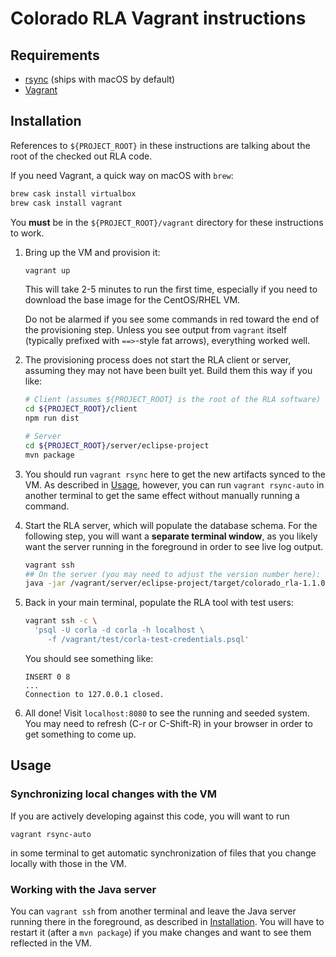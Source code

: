 # Colorado RLA Vagrant instructions

## Requirements

- [rsync][rsync-home] (ships with macOS by default)
- [Vagrant][vagrant-home]

## Installation

References to `${PROJECT_ROOT}` in these instructions are talking about the root
of the checked out RLA code.

If you need Vagrant, a quick way on macOS with `brew`:

```sh
brew cask install virtualbox
brew cask install vagrant
```

You **must** be in the `${PROJECT_ROOT}/vagrant` directory for these
instructions to work.

1. Bring up the VM and provision it:
   ```sh
   vagrant up
   ```
   This will take 2-5 minutes to run the first time, especially if you need to
   download the base image for the CentOS/RHEL VM.

   Do not be alarmed if you see some commands in red toward the end of the
   provisioning step. Unless you see output from `vagrant` itself (typically
   prefixed with `==>`-style fat arrows), everything worked well.
2. The provisioning process does not start the RLA client or server, assuming
   they may not have been built yet. Build them this way if you like:
   ```sh
   # Client (assumes ${PROJECT_ROOT} is the root of the RLA software)
   cd ${PROJECT_ROOT}/client
   npm run dist

   # Server
   cd ${PROJECT_ROOT}/server/eclipse-project
   mvn package
   ```
3. You should run `vagrant rsync` here to get the new artifacts synced to the
   VM. As described in [Usage](#usage), however, you can run
   `vagrant rsync-auto` in another terminal to get the same effect without
   manually running a command.
4. Start the RLA server, which will populate the database schema. For the
   following step, you will want a **separate terminal window**, as you likely
   want the server running in the foreground in order to see live log output.
   ```sh
   vagrant ssh
   ## On the server (you may need to adjust the version number here):
   java -jar /vagrant/server/eclipse-project/target/colorado_rla-1.1.0-shaded.jar
   ```
5. Back in your main terminal, populate the RLA tool with test users:
   ```sh
   vagrant ssh -c \
     'psql -U corla -d corla -h localhost \
        -f /vagrant/test/corla-test-credentials.psql'
   ```
   You should see something like:
   ```
   INSERT 0 8
   ...
   Connection to 127.0.0.1 closed.
   ```
6. All done! Visit `localhost:8080` to see the running and seeded system. You
   may need to refresh (C-r or C-Shift-R) in your browser in order to get
   something to come up.

## Usage

### Synchronizing local changes with the VM

If you are actively developing against this code, you will want to run

```
vagrant rsync-auto
```

in some terminal to get automatic synchronization of files that you change
locally with those in the VM.

### Working with the Java server

You can `vagrant ssh` from another terminal and leave the Java server running
there in the foreground, as described in [Installation](#installation). You will
have to restart it (after a `mvn package`) if you make changes and want to see
them reflected in the VM.

[rsync-home]: https://rsync.samba.org/
[vagrant-home]: https://www.vagrantup.com/
